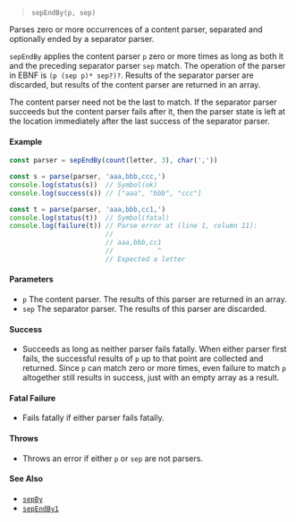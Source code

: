 <!--
 Copyright (c) 2020 Thomas J. Otterson
 
 This software is released under the MIT License.
 https://opensource.org/licenses/MIT
-->

> `sepEndBy(p, sep)`

Parses zero or more occurrences of a content parser, separated and optionally ended by a separator parser.

`sepEndBy` applies the content parser `p` zero or more times as long as both it and the preceding separator parser `sep` match. The operation of the parser in EBNF is `(p (sep p)* sep?)?`. Results of the separator parser are discarded, but results of the content parser are returned in an array.

The content parser need not be the last to match. If the separator parser succeeds but the content parser fails after it, then the parser state is left at the location immediately after the last success of the separator parser.

#### Example

```javascript
const parser = sepEndBy(count(letter, 3), char(','))

const s = parse(parser, 'aaa,bbb,ccc,')
console.log(status(s))  // Symbol(ok)
console.log(success(s)) // ["aaa", "bbb", "ccc"]

const t = parse(parser, 'aaa,bbb,cc1,')
console.log(status(t))  // Symbol(fatal)
console.log(failure(t)) // Parse error at (line 1, column 11):
                        //
                        // aaa,bbb,cc1
                        //           ^
                        // Expected a letter
```

#### Parameters

* `p` The content parser. The results of this parser are returned in an array.
* `sep` The separator parser. The results of this parser are discarded.

#### Success

* Succeeds as long as neither parser fails fatally. When either parser first fails, the successful results of `p` up to that point are collected and returned. Since `p` can match zero or more times, even failure to match `p` altogether still results in success, just with an empty array as a result.

#### Fatal Failure

* Fails fatally if either parser fails fatally.

#### Throws

* Throws an error if either `p` or `sep` are not parsers.

#### See Also

* [`sepBy`](sepby.md)
* [`sepEndBy1`](sependby1.md)